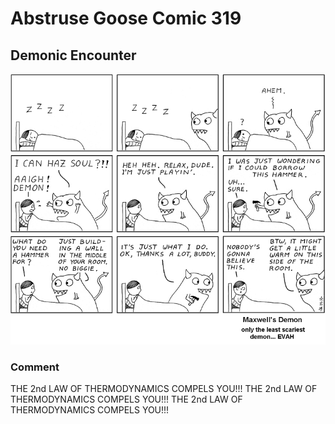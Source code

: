 # Abstruse Goose Comic 319
## Demonic Encounter

![image](comics/what_an_excellent_day_for_an_exorcism.png)
### Comment
THE 2nd LAW OF THERMODYNAMICS COMPELS YOU!!! THE 2nd LAW OF THERMODYNAMICS COMPELS YOU!!! THE 2nd LAW OF THERMODYNAMICS COMPELS YOU!!!
